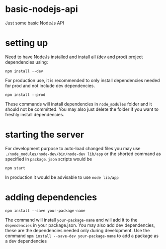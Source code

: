 # basic-nodejs-api
Just some basic NodeJs API

# setting up
Need to have NodeJs installed and install all (dev and prod) project dependencies using:

`npm install --dev`

For production use, it is recommended to only install dependencies needed for prod and not include dev dependencies.

`npm install --prod`

These commands will install dependencies in `node_modules` folder and it should not be committed. You may also just delete the folder if you want to freshly install dependencies.

# starting the server
For development purpose to auto-load changed files you may use `./node_modules/node-dev/bin/node-dev lib/app` or the shorted command as specified in `package.json` scripts would be

`npm start`

In production it would be advisable to use `node lib/app`

# adding dependencies
`npm install --save your-package-name`

The command will install `your-package-name` and will add it to the `dependencies` in your package.json. You may also add dev dependencies, these are the dependencies needed only during development. Use the command `npm install --save-dev your-package-name` to add a package as a dev dependencies